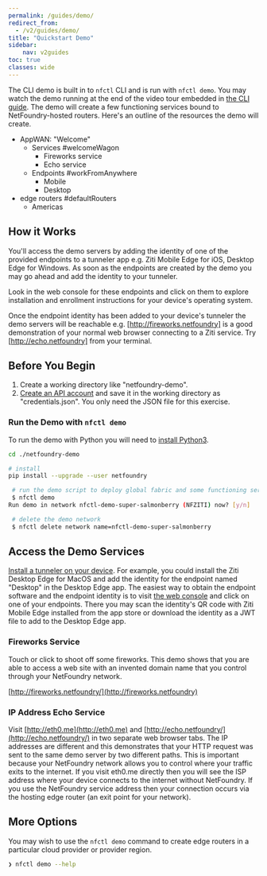 ```yaml
---
permalink: /guides/demo/
redirect_from:
  - /v2/guides/demo/
title: "Quickstart Demo"
sidebar:
    nav: v2guides
toc: true
classes: wide
---
```


The CLI demo is built in to `nfctl` CLI and is run with `nfctl demo`. You may watch the demo running at the end of the video tour embedded in [the CLI guide](/guides/cli). The demo will create a few functioning services bound to NetFoundry-hosted routers. Here's an outline of the resources the demo will create.

* AppWAN: "Welcome"
    * Services #welcomeWagon
        * Fireworks service
        * Echo service
    * Endpoints #workFromAnywhere
        * Mobile
        * Desktop
* edge routers #defaultRouters
    * Americas

## How it Works

You'll access the demo servers by adding the identity of one of the provided endpoints to a tunneler app e.g. Ziti Mobile Edge for iOS, Desktop Edge for Windows. As soon as the endpoints are created by the demo you may go ahead and add the identity to your tunneler.

Look in the web console for these endpoints and click on them to explore installation and enrollment instructions for your device's operating system.

Once the endpoint identity has been added to your device's tunneler the demo servers will be reachable e.g. [http://fireworks.netfoundry] is a good demonstration of your normal web browser connecting to a Ziti service. Try [http://echo.netfoundry] from your terminal.

## Before You Begin

1. Create a working directory like "netfoundry-demo".
1. [Create an API account](/guides/authentication/#get-an-api-account) and save it in the working directory as "credentials.json". You only need the JSON file for this exercise.

### Run the Demo with `nfctl demo`

To run the demo with Python you will need to [install Python3](https://www.python.org/downloads/).

```bash
cd ./netfoundry-demo

# install
pip install --upgrade --user netfoundry
```

```bash
 # run the demo script to deploy global fabric and some functioning services
 $ nfctl demo
Run demo in network nfctl-demo-super-salmonberry (NFZITI) now? [y/n] 

 # delete the demo network
 $ nfctl delete network name=nfctl-demo-super-salmonberry
```

## Access the Demo Services

[Install a tunneler on your device](https://netfoundry.io/resources/support/downloads/). For example, you could install the Ziti Desktop Edge for MacOS and add the identity for the endpoint named "Desktop" in the Desktop Edge app. The easiest way to obtain the endpoint software and the endpoint identity is to visit [the web console](https://nfconsole.io/login) and click on one of your endpoints. There you may scan the identity's QR code with Ziti Mobile Edge installed from the app store or download the identity as a JWT file to add to the Desktop Edge app.

### Fireworks Service

Touch or click to shoot off some fireworks. This demo shows that you are able to access a web site with an invented domain name that you control through your NetFoundry network.

[http://fireworks.netfoundry/](http://fireworks.netfoundry)

### IP Address Echo Service

Visit [http://eth0.me](http://eth0.me) and [http://echo.netfoundry/](http://echo.netfoundry/) in two separate web browser tabs. The IP addresses are different and this demonstrates that your HTTP request was sent to the same demo server by two different paths. This is important because your NetFoundry network allows you to control where your traffic exits to the internet. If you visit eth0.me directly then you will see the ISP address where your device connects to the internet without NetFoundry. If you use the NetFoundry service address then your connection occurs via the hosting edge router (an exit point for your network).

## More Options

You may wish to use the `nfctl demo` command to create edge routers in a particular cloud provider or provider region. 

```bash
❯ nfctl demo --help
```
